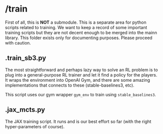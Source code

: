 # /train

First of all, this is **NOT** a submodule. This is a separate area for python scripts related to training. We want to
keep a record of some important training scripts but they are not decent enough to be merged into the mainn library.
This folder exists only for documenting purposes. Please proceed with caution.

## .train_sb3.py

The most straightforward and perhaps lazy way to solve an RL problem is to plug into a general-purpose RL trainer and
let it find a policy for the players. It wraps the environment into OpenAI Gym, and there are some amazing implementations that connects to these (stable-baselines3, etc).

This script uses our gym wrapper `gym_env` to train using `stable_baselines3`.

## .jax_mcts.py
The JAX training script. It runs and is our best effort so far (with the right hyper-parameters of course).